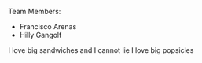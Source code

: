 Team Members:

- Francisco Arenas
- Hilly Gangolf

I love big sandwiches and I cannot lie
I love big popsicles
